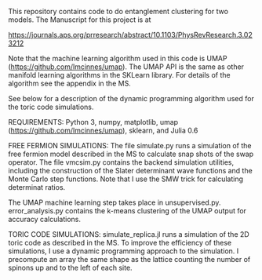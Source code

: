 This repository contains code to do entanglement clustering for two 
models. The Manuscript for this project is at

https://journals.aps.org/prresearch/abstract/10.1103/PhysRevResearch.3.023212

Note that the machine learning algorithm used in this code is
UMAP (https://github.com/lmcinnes/umap). The UMAP API is the same
as other manifold learning algorithms in the SKLearn library.
For details of the algorithm see the appendix in the MS.

See below for a description of the dynamic programming algorithm used for
the toric code simulations.

REQUIREMENTS:
  Python 3, numpy, matplotlib, umap (https://github.com/lmcinnes/umap), 
  sklearn, and Julia 0.6

FREE FERMION SIMULATIONS:
  The file simulate.py runs a simulation of the free fermion model described
  in the MS to calculate snap shots of the swap operator.
  The file vmcsim.py contains the backend simulation utilities, including
  the construction of the Slater determinant wave functions and the 
  Monte Carlo step functions. Note that I use the SMW trick for calculating
  determinat ratios. 

  The UMAP machine learning step takes place in unsupervised.py.
  error_analysis.py contains the k-means clustering of the UMAP output
  for accuracy calculations.

TORIC CODE SIMULATIONS:
  simulate_replica.jl runs a simulation of the 2D toric code as described
  in the MS. To improve the efficiency of these simulations, I use a 
  dynamic programming approach to the simulation. I precompute an array
  the same shape as the lattice counting the number of spinons up and to the
  left of each site. 
